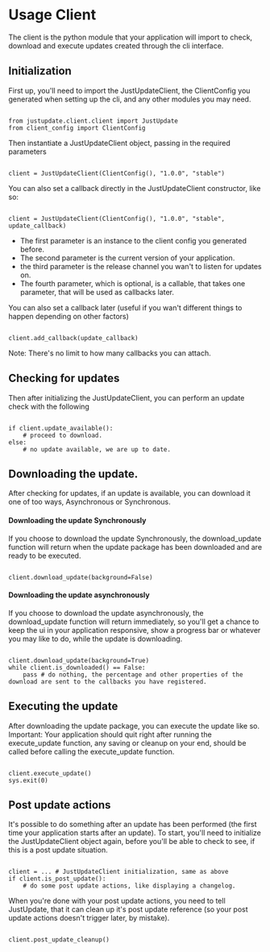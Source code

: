 # Usage Client

The client is the python module that your application will import to check, download and execute updates created through the cli interface.


## Initialization

First up, you'll need to import the JustUpdateClient, the ClientConfig you generated when setting up the cli, and any other modules you may need.

~~~

from justupdate.client.client import JustUpdate
from client_config import ClientConfig

~~~

Then instantiate a JustUpdateClient object, passing in the required parameters

~~~

client = JustUpdateClient(ClientConfig(), "1.0.0", "stable")

~~~

You can also set a callback directly in the JustUpdateClient constructor, like so:

~~~

client = JustUpdateClient(ClientConfig(), "1.0.0", "stable", update_callback)

~~~

* The first parameter is an instance to the client config you generated before.
* The second parameter is the current version of your application.
* the third parameter is the release channel you wan't to listen for updates on.
* The fourth parameter, which is optional, is a callable, that takes one parameter, that will be used as callbacks later.

You can also set a callback later (useful if you wan't different things to happen depending on other factors)

~~~

client.add_callback(update_callback)

~~~

Note: There's no limit to how many callbacks you can attach.


## Checking for updates

Then after initializing the JustUpdateClient, you can perform an update check with the following

~~~

if client.update_available():
    # proceed to download.
else:
    # no update available, we are up to date.

~~~

## Downloading the update.

After checking for updates, if an update is available, you can download it one of too ways, Asynchronous or Synchronous.

#### Downloading the update Synchronously

If you choose to download the update Synchronously, the download_update function will return when the update package has been downloaded and are ready to be executed.

~~~

client.download_update(background=False)

~~~


#### Downloading the update asynchronously

If you choose to download the update asynchronously, the download_update function will return immediately, so you'll get a chance to keep the ui in your application responsive, show a progress bar or whatever you may like to do, while the update is downloading.

~~~

client.download_update(background=True)
while client.is_downloaded() == False:
	pass # do nothing, the percentage and other properties of the download are sent to the callbacks you have registered.

~~~


## Executing the update

After downloading the update package, you can execute the update like so.
Important: Your application should quit right after running the execute_update function, any saving or cleanup on your end, should be called before calling the execute_update function.

~~~

client.execute_update()
sys.exit(0)

~~~


## Post update actions

It's possible to do something after an update has been performed (the first time your application starts after an update).
To start, you'll need to initialize the JustUpdateClient object again, before you'll be able to check to see, if this is a post update situation.

~~~

client = ... # JustUpdateClient initialization, same as above
if client.is_post_update():
    # do some post update actions, like displaying a changelog.

~~~

When you're done with your post update actions, you need to tell JustUpdate, that it can clean up it's post update reference (so your post update actions doesn't trigger later, by mistake).

~~~

client.post_update_cleanup()

~~~

